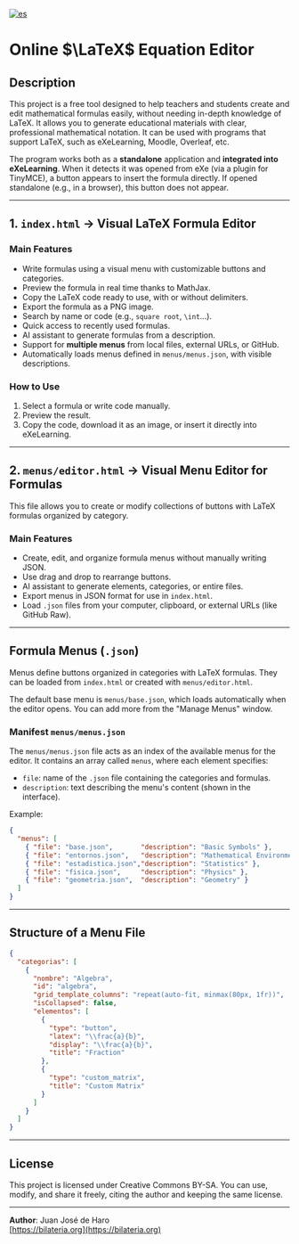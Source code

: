 [![es](https://img.shields.io/badge/lang-es-yellow.svg)](https://github.com/jjdeharo/edicuatex/blob/main/README_es.md)

# Online $\LaTeX$ Equation Editor

## Description

This project is a free tool designed to help teachers and students create and edit mathematical formulas easily, without needing in-depth knowledge of LaTeX. It allows you to generate educational materials with clear, professional mathematical notation. It can be used with programs that support LaTeX, such as eXeLearning, Moodle, Overleaf, etc.

The program works both as a **standalone** application and **integrated into eXeLearning**. When it detects it was opened from eXe (via a plugin for TinyMCE), a button appears to insert the formula directly. If opened standalone (e.g., in a browser), this button does not appear.

---

## 1. `index.html` → Visual LaTeX Formula Editor

### Main Features

- Write formulas using a visual menu with customizable buttons and categories.
- Preview the formula in real time thanks to MathJax.
- Copy the LaTeX code ready to use, with or without delimiters.
- Export the formula as a PNG image.
- Search by name or code (e.g., `square root`, `\int`...).
- Quick access to recently used formulas.
- AI assistant to generate formulas from a description.
- Support for **multiple menus** from local files, external URLs, or GitHub.
- Automatically loads menus defined in `menus/menus.json`, with visible descriptions.

### How to Use

1. Select a formula or write code manually.
2. Preview the result.
3. Copy the code, download it as an image, or insert it directly into eXeLearning.

---

## 2. `menus/editor.html` → Visual Menu Editor for Formulas

This file allows you to create or modify collections of buttons with LaTeX formulas organized by category.

### Main Features

- Create, edit, and organize formula menus without manually writing JSON.
- Use drag and drop to rearrange buttons.
- AI assistant to generate elements, categories, or entire files.
- Export menus in JSON format for use in `index.html`.
- Load `.json` files from your computer, clipboard, or external URLs (like GitHub Raw).

---

## Formula Menus (`.json`)

Menus define buttons organized in categories with LaTeX formulas. They can be loaded from `index.html` or created with `menus/editor.html`.

The default base menu is `menus/base.json`, which loads automatically when the editor opens. You can add more from the "Manage Menus" window.

### Manifest `menus/menus.json`

The `menus/menus.json` file acts as an index of the available menus for the editor. It contains an array called `menus`, where each element specifies:

- `file`: name of the `.json` file containing the categories and formulas.
- `description`: text describing the menu's content (shown in the interface).

Example:

```json
{
  "menus": [
    { "file": "base.json",       "description": "Basic Symbols" },
    { "file": "entornos.json",   "description": "Mathematical Environments" },
    { "file": "estadistica.json","description": "Statistics" },
    { "file": "fisica.json",     "description": "Physics" },
    { "file": "geometria.json",  "description": "Geometry" }
  ]
}
```

---

## Structure of a Menu File

```json
{
  "categorias": [
    {
      "nombre": "Algebra",
      "id": "algebra",
      "grid_template_columns": "repeat(auto-fit, minmax(80px, 1fr))",
      "isCollapsed": false,
      "elementos": [
        {
          "type": "button",
          "latex": "\\frac{a}{b}",
          "display": "\\frac{a}{b}",
          "title": "Fraction"
        },
        {
          "type": "custom_matrix",
          "title": "Custom Matrix"
        }
      ]
    }
  ]
}
```

---

## License

This project is licensed under Creative Commons BY-SA. You can use, modify, and share it freely, citing the author and keeping the same license.

---

**Author**: Juan José de Haro  
[https://bilateria.org](https://bilateria.org)
